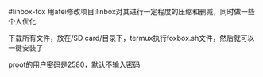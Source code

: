 #linbox-fox
用afei修改项目:linbox对其进行一定程度的压缩和删减，同时做一些个人优化

下载所有文件，放在/SD card/目录下，termux执行foxbox.sh文件，然后就可以一键安装了

proot的用户密码是2580，默认不输入密码